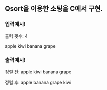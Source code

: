 ## Qsort을 이용한 소팅을 C에서 구현.

### 입력예시!
출력 횟수: 4

apple kiwi banana grape


### 출력예시!

정렬 전: apple kiwi banana grape

정렬 후: apple banana grape kiwi





